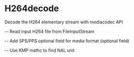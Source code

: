 # H264decode
Decode the H264 elementary stream with mediacodec API

-- Read input H264 file from FileInputStream

-- Add SPS/PPS optional field for media format (optional field)

-- Use KMP mathc to find NAL unit
